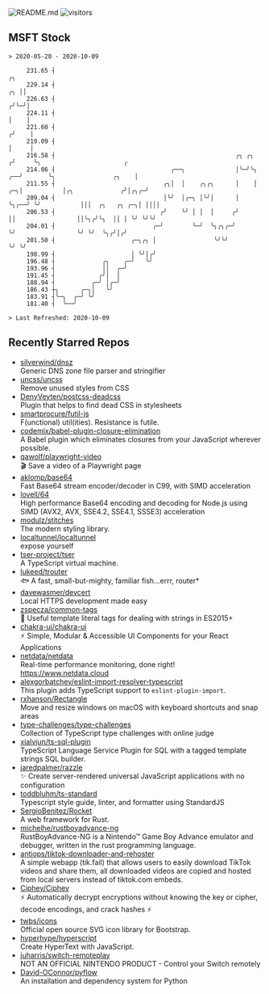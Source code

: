 ![README.md](https://github.com/Gerhut/Gerhut/workflows/README.md/badge.svg)
![visitors](https://visitors.vercel.app/Gerhut/Gerhut?token=8cf69d1f6813d272ef062726b6070c9be4ff72038cfe5a7ded7384a8da65d866)

## MSFT Stock

```
> 2020-05-20 - 2020-10-09

     231.65 ┤                                                                        ╭╮                          
     229.14 ┤                                                                     ╭╮ ││                          
     226.63 ┤                                                                    ╭╯╰─╯│                          
     224.11 ┤                                                                    │    │                          
     221.60 ┤                                                                   ╭╯    │                          
     219.09 ┤                                                                   │     │                          
     216.58 ┤                                                  ╭╮ ╭╮           ╭╯     ╰╮                       ╭ 
     214.06 ┤                                ╭──╮              │╰─╯╰╮       ╭──╯       ╰╮                ╭╮    │ 
     211.55 ┤                              ╭╮│  │    ╭╮╭╮      │    │    ╭─╮│           │╭╮             ╭╯│╭╮╭─╯ 
     209.04 ┤                              │╰╯  │╭─╮ │╰╯│      │    ╰╮╭──╯ ╰╯           │││  ╭╮   ╭╮ ╭─╮│ ││││   
     206.53 ┤                             ╭╯    ╰╯ │ │  │     ╭╯     ││                 ││╰╮╭╯╰╮  ││ │ ╰╯ ╰╯╰╯   
     204.01 ┤                           ╭─╯        ╰─╯  ╰╮╭╮╭─╯      ╰╯                 ╰╯ ╰╯  ╰╮╭╯│╭╯           
     201.50 ┤                     ╭─╮╭╮ │                ╰╯╰╯                                   ╰╯ ╰╯            
     198.99 ┤                     │ ╰╯│╭╯                                                                        
     196.48 ┤             ╭╮    ╭─╯   ╰╯                                                                         
     193.96 ┤             ││  ╭─╯                                                                                
     191.45 ┤            ╭╯│  │                                                                                  
     188.94 ┤          ╭─╯ │╭─╯                                                                                  
     186.43 ┼╮      ╭─╮│   ╰╯                                                                                    
     183.91 ┤╰─╮  ╭─╯ ╰╯                                                                                         
     181.40 ┤  ╰──╯                                                                                              

> Last Refreshed: 2020-10-09
```

## Recently Starred Repos

- [silverwind/dnsz](https://github.com/silverwind/dnsz)  
  Generic DNS zone file parser and stringifier
- [uncss/uncss](https://github.com/uncss/uncss)  
  Remove unused styles from CSS
- [DenyVeyten/postcss-deadcss](https://github.com/DenyVeyten/postcss-deadcss)  
  Plugin that helps to find dead CSS in stylesheets
- [smartprocure/futil-js](https://github.com/smartprocure/futil-js)  
  F(unctional) util(ities). Resistance is futile.
- [codemix/babel-plugin-closure-elimination](https://github.com/codemix/babel-plugin-closure-elimination)  
  A Babel plugin which eliminates closures from your JavaScript wherever possible.
- [qawolf/playwright-video](https://github.com/qawolf/playwright-video)  
  🎬 Save a video of a Playwright page
- [aklomp/base64](https://github.com/aklomp/base64)  
  Fast Base64 stream encoder/decoder in C99, with SIMD acceleration
- [lovell/64](https://github.com/lovell/64)  
  High performance Base64 encoding and decoding for Node.js using SIMD (AVX2, AVX, SSE4.2, SSE4.1, SSSE3) acceleration
- [modulz/stitches](https://github.com/modulz/stitches)  
  The modern styling library.
- [localtunnel/localtunnel](https://github.com/localtunnel/localtunnel)  
  expose yourself
- [tser-project/tser](https://github.com/tser-project/tser)  
  A TypeScript virtual machine.
- [lukeed/trouter](https://github.com/lukeed/trouter)  
  :fish: A fast, small-but-mighty, familiar fish...errr, router*
- [davewasmer/devcert](https://github.com/davewasmer/devcert)  
  Local HTTPS development made easy
- [zspecza/common-tags](https://github.com/zspecza/common-tags)  
  🔖 Useful template literal tags for dealing with strings in ES2015+
- [chakra-ui/chakra-ui](https://github.com/chakra-ui/chakra-ui)  
  ⚡️ Simple, Modular & Accessible UI Components for your React Applications
- [netdata/netdata](https://github.com/netdata/netdata)  
  Real-time performance monitoring, done right! https://www.netdata.cloud
- [alexgorbatchev/eslint-import-resolver-typescript](https://github.com/alexgorbatchev/eslint-import-resolver-typescript)  
  This plugin adds TypeScript support to `eslint-plugin-import`.
- [rxhanson/Rectangle](https://github.com/rxhanson/Rectangle)  
  Move and resize windows on macOS with keyboard shortcuts and snap areas
- [type-challenges/type-challenges](https://github.com/type-challenges/type-challenges)  
  Collection of TypeScript type challenges with online judge
- [xialvjun/ts-sql-plugin](https://github.com/xialvjun/ts-sql-plugin)  
  TypeScript Language Service Plugin for SQL with a tagged template strings SQL builder.
- [jaredpalmer/razzle](https://github.com/jaredpalmer/razzle)  
  ✨ Create server-rendered universal JavaScript applications with no configuration
- [toddbluhm/ts-standard](https://github.com/toddbluhm/ts-standard)  
  Typescript style guide, linter, and formatter using StandardJS
- [SergioBenitez/Rocket](https://github.com/SergioBenitez/Rocket)  
  A web framework for Rust.
- [michelhe/rustboyadvance-ng](https://github.com/michelhe/rustboyadvance-ng)  
  RustBoyAdvance-NG is a Nintendo™ Game Boy Advance emulator and debugger, written in the rust programming language.
- [antiops/tiktok-downloader-and-rehoster](https://github.com/antiops/tiktok-downloader-and-rehoster)  
  A simple webapp (tik.fail) that allows users to easily download TikTok videos and share them, all downloaded videos are copied and hosted from local servers instead of tiktok.com embeds.
- [Ciphey/Ciphey](https://github.com/Ciphey/Ciphey)  
  ⚡ Automatically decrypt encryptions without knowing the key or cipher, decode encodings, and crack hashes ⚡
- [twbs/icons](https://github.com/twbs/icons)  
  Official open source SVG icon library for Bootstrap.
- [hyperhype/hyperscript](https://github.com/hyperhype/hyperscript)  
  Create HyperText with JavaScript.
- [juharris/switch-remoteplay](https://github.com/juharris/switch-remoteplay)  
  NOT AN OFFICIAL NINTENDO PRODUCT - Control your Switch remotely
- [David-OConnor/pyflow](https://github.com/David-OConnor/pyflow)  
  An installation and dependency system for Python
